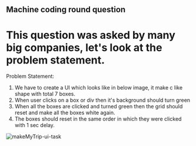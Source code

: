 ## Machine coding round question

# This question was asked by many big companies, let's look at the problem statement.

Problem Statement:
1. We have to create a UI which looks like in below image, it make c like shape with total 7 boxes.
2. When user clicks on a box or div then it's background should turn green
3. When all the boxes are clicked and turned green then the grid should reset and make all the boxes white again.
4. The boxes should reset in the same order in which they were clicked with 1 sec delay.

![makeMyTrip-ui-task](https://github.com/izhan9637/frontend-machine-coding-round-questions/assets/43714869/071b00ab-aeb2-4e42-9216-5f1b9ce95b35)
